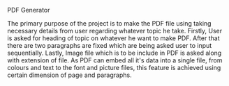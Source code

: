 PDF Generator

The primary purpose of the project is to make the PDF file using taking necessary details from user regarding whatever topic he take. Firstly, User is asked for heading of topic on whatever he want to make PDF. After that there are two paragraphs are fixed which are being asked user to input sequentially. Lastly, Image file which is to be include in PDF is asked along with extension of file. As PDF can embed all it's data into a single file, from colours and text to the font and picture files, this feature is achieved using certain dimension of page and paragraphs.
